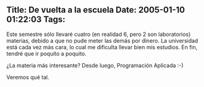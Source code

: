 Title: De vuelta a la escuela
Date: 2005-01-10 01:22:03
Tags: 
---
<p>Este semestre sólo llevaré cuatro (en realidad 6, pero 2 son laboratorios) materias, debido a que no pude meter las demás por dinero. La universidad está cada vez más cara, lo cual me dificulta llevar bien mis estudios. En fin, tendré que ir poquito a poquito.</p>
<p>¿La materia más interesante? Desde luego, Programación Aplicada :-)</p>
<p>Veremos qué tal.</p>
<br/><br/>
